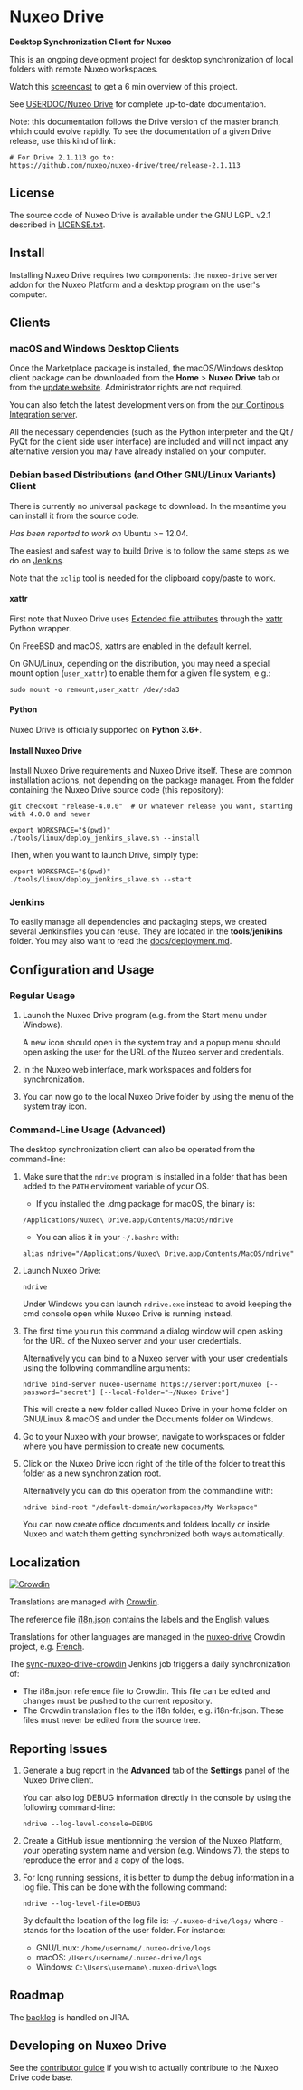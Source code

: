 # Nuxeo Drive

**Desktop Synchronization Client for Nuxeo**

This is an ongoing development project for desktop synchronization of local folders with remote Nuxeo workspaces.

Watch this [screencast](https://embedwistia-a.akamaihd.net/deliveries/db284a19e500781cdca15ecb0e5901d62154f084/file.mp4) to get a 6 min overview of this project.

See [USERDOC/Nuxeo Drive](https://doc.nuxeo.com/x/04HQ) for complete up-to-date documentation.

Note: this documentation follows the Drive version of the master branch, which could evolve rapidly. To see the documentation of a given Drive release, use this kind of link:

```shell
# For Drive 2.1.113 go to:
https://github.com/nuxeo/nuxeo-drive/tree/release-2.1.113
```

## License

The source code of Nuxeo Drive is available under the GNU LGPL v2.1 described in [LICENSE.txt](LICENSE.txt).

## Install

Installing Nuxeo Drive requires two components: the `nuxeo-drive` server addon for the Nuxeo Platform and a desktop program on the user's computer.

## Clients

### macOS and Windows Desktop Clients

Once the Marketplace package is installed, the macOS/Windows desktop client package can be downloaded from the **Home** > **Nuxeo Drive** tab or from the [update website](https://community.nuxeo.com/static/drive-updates/). Administrator rights are not required.

You can also fetch the latest development version from the [our Continous Integration server](https://qa.nuxeo.org/jenkins/view/Drive/job/Drive/job/Drive-packages/).

All the necessary dependencies (such as the Python interpreter and the Qt / PyQt for the client side user interface) are included and will not impact any alternative version you may have already installed on your computer.

### Debian based Distributions (and Other GNU/Linux Variants) Client

There is currently no universal package to download. In the meantime you can install it from the source code.

*Has been reported to work on* Ubuntu >= 12.04.

The easiest and safest way to build Drive is to follow the same steps as we do on [Jenkins](#jenkins).

Note that the `xclip` tool is needed for the clipboard copy/paste to work.

#### xattr

First note that Nuxeo Drive uses [Extended file attributes](https://en.wikipedia.org/wiki/Extended_file_attributes) through the [xattr](https://pypi.python.org/pypi/xattr/) Python wrapper.

On FreeBSD and macOS, xattrs are enabled in the default kernel.

On GNU/Linux, depending on the distribution, you may need a special mount option (`user_xattr`) to enable them for a given file system, e.g.:

```shell
sudo mount -o remount,user_xattr /dev/sda3
```

#### Python

Nuxeo Drive is officially supported on **Python 3.6+**.

#### Install Nuxeo Drive

Install Nuxeo Drive requirements and Nuxeo Drive itself.
These are common installation actions, not depending on the package manager.
From the folder containing the Nuxeo Drive source code (this repository):

```shell
git checkout "release-4.0.0"  # Or whatever release you want, starting with 4.0.0 and newer

export WORKSPACE="$(pwd)"
./tools/linux/deploy_jenkins_slave.sh --install
```

Then, when you want to launch Drive, simply type:

```shell
export WORKSPACE="$(pwd)"
./tools/linux/deploy_jenkins_slave.sh --start
```

### Jenkins

To easily manage all dependencies and packaging steps, we created several Jenkinsfiles you can reuse. They are located in the **tools/jenikins** folder. You may also want to read the [docs/deployment.md](https://github.com/nuxeo/nuxeo-drive/blob/master/docs/deployment.md).

## Configuration and Usage

### Regular Usage

1. Launch the Nuxeo Drive program (e.g. from the Start menu under Windows).

    A new icon should open in the system tray and a popup menu should open asking the user for the URL of the Nuxeo server and credentials.

2. In the Nuxeo web interface, mark workspaces and folders for synchronization.

3. You can now go to the local Nuxeo Drive folder by using the menu of the system tray icon.

### Command-Line Usage (Advanced)

The desktop synchronization client can also be operated from the command-line:

1. Make sure that the `ndrive` program is installed in a folder that has been added to the `PATH` enviroment variable of your OS.

    * If you installed the .dmg package for macOS, the binary is:

    ```shell
    /Applications/Nuxeo\ Drive.app/Contents/MacOS/ndrive
    ```

    * You can alias it in your `~/.bashrc` with:

    ```shell
    alias ndrive="/Applications/Nuxeo\ Drive.app/Contents/MacOS/ndrive"
    ```

2. Launch Nuxeo Drive:

    ```shell
    ndrive
    ```

    Under Windows you can launch `ndrive.exe` instead to avoid keeping the cmd console open while Nuxeo Drive is running instead.

3. The first time you run this command a dialog window will open asking for the URL of the Nuxeo server and your user credentials.

    Alternatively you can bind to a Nuxeo server with your user credentials using the following commandline arguments:

    ```shell
    ndrive bind-server nuxeo-username https://server:port/nuxeo [--password="secret"] [--local-folder="~/Nuxeo Drive"]
    ```

    This will create a new folder called Nuxeo Drive in your home folder on GNU/Linux & macOS and under the Documents folder on Windows.

4. Go to your Nuxeo with your browser, navigate to workspaces or folder where you have permission to create new documents.
5. Click on the Nuxeo Drive icon right of the title of the folder to treat this folder as a new synchronization root.

    Alternatively you can do this operation from the commandline with:

    ```shell
    ndrive bind-root "/default-domain/workspaces/My Workspace"
    ```

    You can now create office documents and folders locally or inside Nuxeo and watch them getting synchronized both ways automatically.

## Localization

[![Crowdin](https://d322cqt584bo4o.cloudfront.net/nuxeo-drive/localized.svg)](https://crowdin.com/project/nuxeo-drive)

Translations are managed with [Crowdin](https://crowdin.com/).

The reference file [i18n.json](https://github.com/nuxeo/nuxeo-drive/blob/master/nxdrive/data/i18n/i18n.json) contains the labels and the English values.

Translations for other languages are managed in the [nuxeo-drive](https://crowdin.com/project/nuxeo-drive) Crowdin project, e.g. [French](https://crowdin.com/translate/nuxeo-drive/40/en-fr).

The [sync-nuxeo-drive-crowdin](https://qa.nuxeo.org/jenkins/job/Private/job/Crowdin/job/sync-nuxeo-drive-crowdin/) Jenkins job triggers a daily synchronization of:

* The i18n.json reference file to Crowdin. This file can be edited and changes must be pushed to the current repository.
* The Crowdin translation files to the i18n folder, e.g. i18n-fr.json. These files must never be edited from the source tree.

## Reporting Issues

1. Generate a bug report in the **Advanced** tab of the **Settings** panel of the Nuxeo Drive client.

    You can also log DEBUG information directly in the console by using the following command-line:

    ```shell
    ndrive --log-level-console=DEBUG
    ```

2. Create a GitHub issue mentionning the version of the Nuxeo Platform, your operating system name and version (e.g. Windows 7), the steps to reproduce the error and a copy of the logs.

3. For long running sessions, it is better to dump the debug information in a log file. This can be done with the following command:

    ```shell
    ndrive --log-level-file=DEBUG
    ```

    By default the location of the log file is: `~/.nuxeo-drive/logs/` where `~` stands for the location of the user folder. For instance:

    * GNU/Linux: `/home/username/.nuxeo-drive/logs`
    * macOS: `/Users/username/.nuxeo-drive/logs`
    * Windows: `C:\Users\username\.nuxeo-drive\logs`

## Roadmap

The [backlog](https://jira.nuxeo.com/issues/?jql=%28project%20%3D%20%22Nuxeo%20Drive%20%22%20OR%20component%20%3D%20%22Nuxeo%20Drive%22%20OR%20project%20%3D%20NXDOC%20AND%20Tags%20%3D%20drive%29%20AND%20resolution%20%3D%20Unresolved%20ORDER%20BY%20Rank%20ASC) is handled on JIRA.

## Developing on Nuxeo Drive

See the [contributor guide](DEVELOPERS.md) if you wish to actually contribute to the Nuxeo Drive code base.

